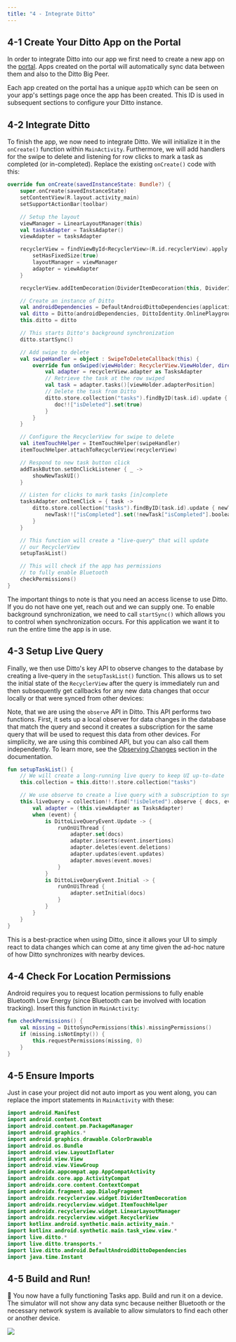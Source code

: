 ```yaml
---
title: "4 - Integrate Ditto"
---
```


## 4-1 Create Your Ditto App on the Portal

In order to integrate Ditto into our app we first need to create a new app on the [portal](https://portal.ditto.live). Apps created on the portal will automatically sync data between them and also to the Ditto Big Peer.

Each app created on the portal has a unique `appID` which can be seen on your app's settings page once the app has been created. This ID is used in subsequent sections to configure your Ditto instance.

## 4-2 Integrate Ditto

To finish the app, we now need to integrate Ditto. We will initialize it in the `onCreate()` function within `MainActivity`. Furthermore, we will add handlers for the swipe to delete and listening for row clicks to mark a task as completed (or in-completed). Replace the existing `onCreate()` code with this:

```kotlin title=MainActivity
override fun onCreate(savedInstanceState: Bundle?) {
    super.onCreate(savedInstanceState)
    setContentView(R.layout.activity_main)
    setSupportActionBar(toolbar)

    // Setup the layout
    viewManager = LinearLayoutManager(this)
    val tasksAdapter = TasksAdapter()
    viewAdapter = tasksAdapter

    recyclerView = findViewById<RecyclerView>(R.id.recyclerView).apply {
        setHasFixedSize(true)
        layoutManager = viewManager
        adapter = viewAdapter
    }

    recyclerView.addItemDecoration(DividerItemDecoration(this, DividerItemDecoration.VERTICAL))

    // Create an instance of Ditto
    val androidDependencies = DefaultAndroidDittoDependencies(applicationContext)
    val ditto = Ditto(androidDependencies, DittoIdentity.OnlinePlayground(androidDependencies, "REPLACE_WITH_YOUR_APP_ID", "REPLACE_WITH_TOKEN"))
    this.ditto = ditto

    // This starts Ditto's background synchronization
    ditto.startSync()

    // Add swipe to delete
    val swipeHandler = object : SwipeToDeleteCallback(this) {
        override fun onSwiped(viewHolder: RecyclerView.ViewHolder, direction: Int) {
            val adapter = recyclerView.adapter as TasksAdapter
            // Retrieve the task at the row swiped
            val task = adapter.tasks()[viewHolder.adapterPosition]
            // Delete the task from Ditto
            ditto.store.collection("tasks").findByID(task.id).update { doc ->
               doc!!["isDeleted"].set(true)
            }
        }
    }

    // Configure the RecyclerView for swipe to delete
    val itemTouchHelper = ItemTouchHelper(swipeHandler)
    itemTouchHelper.attachToRecyclerView(recyclerView)

    // Respond to new task button click
    addTaskButton.setOnClickListener { _ ->
        showNewTaskUI()
    }

    // Listen for clicks to mark tasks [in]complete
    tasksAdapter.onItemClick = { task ->
        ditto.store.collection("tasks").findByID(task.id).update { newTask ->
            newTask!!["isCompleted"].set(!newTask["isCompleted"].booleanValue)
        }
    }

    // This function will create a "live-query" that will update
    // our RecyclerView
    setupTaskList()

    // This will check if the app has permissions
    // to fully enable Bluetooth
    checkPermissions()
}

```

The important things to note is that you need an access license to use Ditto. If you do not have one yet, reach out and we can supply one. To enable background synchronization, we need to call `startSync()` which allows you to control when synchronization occurs. For this application we want it to run the entire time the app is in use.

## 4-3 Setup Live Query

Finally, we then use Ditto's key API to observe changes to the database by creating a live-query in the `setupTaskList()` function. This allows us to set the initial state of the `RecyclerView` after the query is immediately run and then subsequently get callbacks for any new data changes that occur locally or that were synced from other devices:

Note, that we are using the `observe` API in Ditto. This API performs two functions. First, it sets up a local observer for data changes in the database that match the query and second it creates a subscription for the same query that will be used to request this data from other devices. For simplicity, we are using this combined API, but you can also call them independently. To learn more, see the <a href="/concepts/syncing-data">Observing Changes</a> section in the documentation.

```kotlin
fun setupTaskList() {
    // We will create a long-running live query to keep UI up-to-date
    this.collection = this.ditto!!.store.collection("tasks")

    // We use observe to create a live query with a subscription to sync this query with other devices
    this.liveQuery = collection!!.find("!isDeleted").observe { docs, event ->
        val adapter = (this.viewAdapter as TasksAdapter)
        when (event) {
            is DittoLiveQueryEvent.Update -> {
                runOnUiThread {
                    adapter.set(docs)
                    adapter.inserts(event.insertions)
                    adapter.deletes(event.deletions)
                    adapter.updates(event.updates)
                    adapter.moves(event.moves)
                }
            }
            is DittoLiveQueryEvent.Initial -> {
                runOnUiThread {
                    adapter.setInitial(docs)
                }
            }
        }
    }
}
```

This is a best-practice when using Ditto, since it allows your UI to simply react to data changes which can come at any time given the ad-hoc nature of how Ditto synchronizes with nearby devices.

## 4-4 Check For Location Permissions

Android requires you to request location permissions to fully enable Bluetooth Low Energy (since Bluetooth can be involved with location tracking). Insert this function in `MainActivity`:

```kotlin title=MainActivity
fun checkPermissions() {
    val missing = DittoSyncPermissions(this).missingPermissions()
    if (missing.isNotEmpty()) {
        this.requestPermissions(missing, 0)
    }
}
```

## 4-5 Ensure Imports

Just in case your project did not auto import as you went along, you can replace the import statements in `MainActivity` with these:

```kotlin title=MainActivity
import android.Manifest
import android.content.Context
import android.content.pm.PackageManager
import android.graphics.*
import android.graphics.drawable.ColorDrawable
import android.os.Bundle
import android.view.LayoutInflater
import android.view.View
import android.view.ViewGroup
import androidx.appcompat.app.AppCompatActivity
import androidx.core.app.ActivityCompat
import androidx.core.content.ContextCompat
import androidx.fragment.app.DialogFragment
import androidx.recyclerview.widget.DividerItemDecoration
import androidx.recyclerview.widget.ItemTouchHelper
import androidx.recyclerview.widget.LinearLayoutManager
import androidx.recyclerview.widget.RecyclerView
import kotlinx.android.synthetic.main.activity_main.*
import kotlinx.android.synthetic.main.task_view.view.*
import live.ditto.*
import live.ditto.transports.*
import live.ditto.android.DefaultAndroidDittoDependencies
import java.time.Instant
```

## 4-5 Build and Run!

🎉 You now have a fully functioning Tasks app. Build and run it on a device. The simulator will not show any data sync because neither Bluetooth or the necessary network system is available to allow simulators to find each other or another device.

![](./android-sync.gif)
